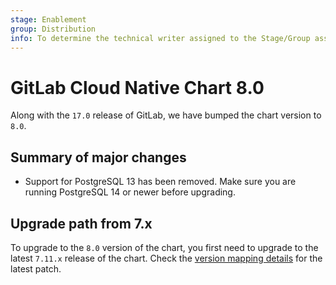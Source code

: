 ```yaml
---
stage: Enablement
group: Distribution
info: To determine the technical writer assigned to the Stage/Group associated with this page, see https://handbook.gitlab.com/handbook/product/ux/technical-writing/#designated-technical-writers
---
```


# GitLab Cloud Native Chart 8.0

Along with the `17.0` release of GitLab, we have bumped the chart version to `8.0`.

## Summary of major changes

- Support for PostgreSQL 13 has been removed. Make sure you are running PostgreSQL 14 or newer before upgrading.

## Upgrade path from 7.x

To upgrade to the `8.0` version of the chart, you first need to upgrade to the latest `7.11.x`
release of the chart. Check the [version mapping details](../installation/version_mappings.md) for the latest patch.
